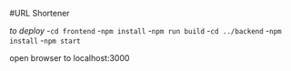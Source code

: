#URL Shortener

*to deploy*
-`cd frontend`
-`npm install`
-`npm run build`
-`cd ../backend`
-`npm install`
-`npm start`

open browser to localhost:3000